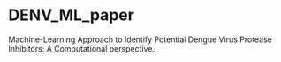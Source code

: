 # DENV_ML_paper
Machine-Learning Approach to Identify Potential Dengue Virus Protease Inhibitors: A Computational perspective.
